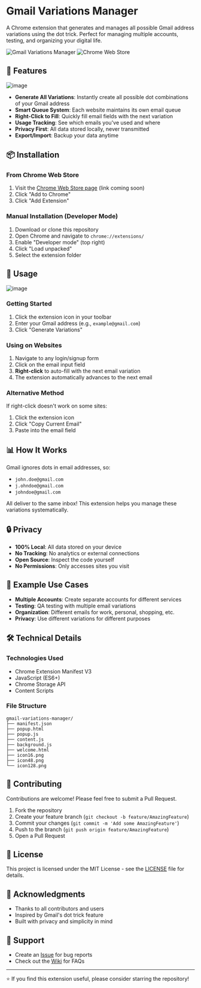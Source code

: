 # Gmail Variations Manager

A Chrome extension that generates and manages all possible Gmail address variations using the dot trick. Perfect for managing multiple accounts, testing, and organizing your digital life.

![Gmail Variations Manager](https://img.shields.io/badge/version-1.0.1-blue.svg)
![Chrome Web Store](https://img.shields.io/badge/chrome-extension-green.svg)

## 🎯 Features

![image](https://github.com/user-attachments/assets/1662bb05-3927-42e4-abcd-63b41ce5ffac)


- **Generate All Variations**: Instantly create all possible dot combinations of your Gmail address
- **Smart Queue System**: Each website maintains its own email queue
- **Right-Click to Fill**: Quickly fill email fields with the next variation
- **Usage Tracking**: See which emails you've used and where
- **Privacy First**: All data stored locally, never transmitted
- **Export/Import**: Backup your data anytime

## 📦 Installation

### From Chrome Web Store
1. Visit the [Chrome Web Store page](#https://chromewebstore.google.com/detail/gmail-variations-manager/nfadmecgdfoclonkenadmiaajjgndlgh?pli=1) (link coming soon)
2. Click "Add to Chrome"
3. Click "Add Extension"

### Manual Installation (Developer Mode)
1. Download or clone this repository
2. Open Chrome and navigate to `chrome://extensions/`
3. Enable "Developer mode" (top right)
4. Click "Load unpacked"
5. Select the extension folder

## 🚀 Usage

![image](https://github.com/user-attachments/assets/9265750d-5445-46f3-9724-7b95bb1dd204)

### Getting Started
1. Click the extension icon in your toolbar
2. Enter your Gmail address (e.g., `example@gmail.com`)
3. Click "Generate Variations"

### Using on Websites
1. Navigate to any login/signup form
2. Click on the email input field
3. **Right-click** to auto-fill with the next email variation
4. The extension automatically advances to the next email

### Alternative Method
If right-click doesn't work on some sites:
1. Click the extension icon
2. Click "Copy Current Email"
3. Paste into the email field

## 📊 How It Works

Gmail ignores dots in email addresses, so:
- `john.doe@gmail.com`
- `j.ohndoe@gmail.com`
- `johndoe@gmail.com`

All deliver to the same inbox! This extension helps you manage these variations systematically.

## 🔒 Privacy

- **100% Local**: All data stored on your device
- **No Tracking**: No analytics or external connections
- **Open Source**: Inspect the code yourself
- **No Permissions**: Only accesses sites you visit

## 📝 Example Use Cases

- **Multiple Accounts**: Create separate accounts for different services
- **Testing**: QA testing with multiple email variations
- **Organization**: Different emails for work, personal, shopping, etc.
- **Privacy**: Use different variations for different purposes

## 🛠️ Technical Details

### Technologies Used
- Chrome Extension Manifest V3
- JavaScript (ES6+)
- Chrome Storage API
- Content Scripts

### File Structure
```
gmail-variations-manager/
├── manifest.json
├── popup.html
├── popup.js
├── content.js
├── background.js
├── welcome.html
├── icon16.png
├── icon48.png
└── icon128.png
```

## 🤝 Contributing

Contributions are welcome! Please feel free to submit a Pull Request.

1. Fork the repository
2. Create your feature branch (`git checkout -b feature/AmazingFeature`)
3. Commit your changes (`git commit -m 'Add some AmazingFeature'`)
4. Push to the branch (`git push origin feature/AmazingFeature`)
5. Open a Pull Request

## 📄 License

This project is licensed under the MIT License - see the [LICENSE](LICENSE) file for details.

## 🙏 Acknowledgments

- Thanks to all contributors and users
- Inspired by Gmail's dot trick feature
- Built with privacy and simplicity in mind

## 📧 Support

- Create an [Issue](https://github.com/rmc0315/gmail-variations-manager/issues) for bug reports
- Check out the [Wiki](https://github.com/rmc0315/gmail-variations-manager/wiki) for FAQs


---

⭐ If you find this extension useful, please consider starring the repository!
